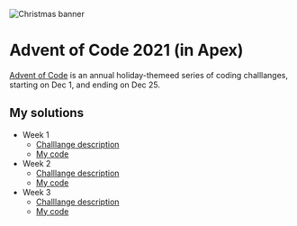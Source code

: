 ![Christmas banner](https://community.alteryx.com/t5/image/serverpage/image-id/269381iE1288FAEB30E4EDA?v=v2)

# Advent of Code 2021 (in Apex)

[Advent of Code](https://adventofcode.com/) is an annual holiday-themeed series of coding challlanges, starting on Dec 1, and ending on Dec 25.

## My solutions

- Week 1
  - [Challlange description](https://adventofcode.com/2021/day/1)
  - [My code](https://github.com/dylanmorrill/adventOfCode2021__c/blob/main/force-app/main/default/classes/Advent2021_day1.cls)
- Week 2
  - [Challlange description](https://adventofcode.com/2021/day/2)
  - [My code](https://github.com/dylanmorrill/adventOfCode2021__c/blob/main/force-app/main/default/classes/Advent2021_day2.cls)
- Week 3
  - [Challlange description](https://adventofcode.com/2021/day/3)
  - [My code](https://github.com/dylanmorrill/adventOfCode2021__c/blob/main/force-app/main/default/classes/Advent2021_day3.cls)
